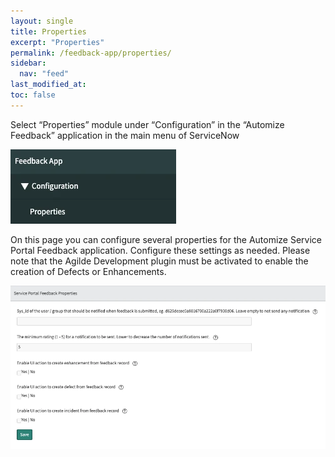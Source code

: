 ```yaml
---
layout: single
title: Properties 
excerpt: "Properties"
permalink: /feedback-app/properties/
sidebar:
  nav: "feed"
last_modified_at: 
toc: false
---
```


Select “Properties” module under “Configuration” in the “Automize Feedback” application in the main menu of ServiceNow

![Properties navigation](/assets/images/x_autps_feed_properties.webp)

On this page you can configure several properties for the Automize Service Portal Feedback application.
Configure these settings as needed. Please note that the Agilde Development plugin must be activated to enable the creation of Defects or Enhancements.

![Properties](/assets/images/x_autps_feed_sp_f_properties.webp)
